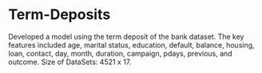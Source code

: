 # Term-Deposits
Developed a model using the term deposit of the bank dataset. The key features included age, marital status, education, default, balance, housing, loan, contact, day, month, duration, campaign, pdays, previous, and outcome. Size of DataSets: 4521 x 17.
